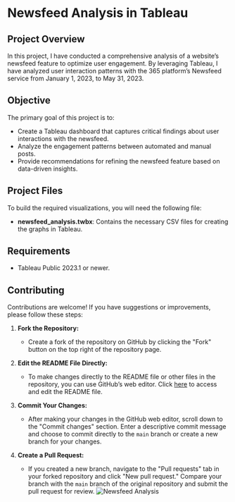 # **Newsfeed Analysis in Tableau**

## **Project Overview**

In this project, I have conducted a comprehensive analysis of a website’s newsfeed feature to optimize user engagement. By leveraging Tableau, I have analyzed user interaction patterns with the 365 platform’s Newsfeed service from January 1, 2023, to May 31, 2023. 

## **Objective**

The primary goal of this project is to:
- Create a Tableau dashboard that captures critical findings about user interactions with the newsfeed.
- Analyze the engagement patterns between automated and manual posts.
- Provide recommendations for refining the newsfeed feature based on data-driven insights.

## **Project Files**

To build the required visualizations, you will need the following file:
- **newsfeed_analysis.twbx**: Contains the necessary CSV files for creating the graphs in Tableau.

## **Requirements**

- Tableau Public 2023.1 or newer.

## **Contributing**

Contributions are welcome! If you have suggestions or improvements, please follow these steps:

1. **Fork the Repository:**
   - Create a fork of the repository on GitHub by clicking the "Fork" button on the top right of the repository page.

2. **Edit the README File Directly:**
   - To make changes directly to the README file or other files in the repository, you can use GitHub’s web editor. Click [here](https://github.com/Sarala23-datascience/Project_2/edit/main/README.md) to access and edit the README file.

3. **Commit Your Changes:**
   - After making your changes in the GitHub web editor, scroll down to the "Commit changes" section. Enter a descriptive commit message and choose to commit directly to the `main` branch or create a new branch for your changes.

4. **Create a Pull Request:**
   - If you created a new branch, navigate to the "Pull requests" tab in your forked repository and click "New pull request." Compare your branch with the `main` branch of the original repository and submit the pull request for review.
![Newsfeed Analysis]("C:\Users\saral\OneDrive\Desktop\Projects\Project_2\newsfeed_analysis.png")



